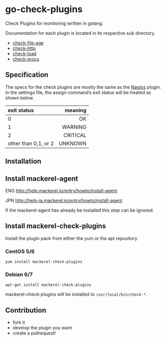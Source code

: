go-check-plugins
================

Check Plugins for monitoring written in golang.


Documentation for each plugin is located in its respective sub directory.

* [check-file-age](./check-file-age/README.md)
* [check-http](./check-http/README.md)
* [check-load](./check-load/README.md)
* [check-procs](./check-procs/README.md)

Specification
-------------

The specs for the check plugins are mostly the same as the [Nagios](https://www.nagios.org/) plugin. In the settings file, the assign command’s exit status will be treated as shown below.

| exit status          |  meaning |
|:---------------------|---------:|
| 0                    | OK       |
| 1                    | WARNING  |
| 2                    | CRITICAL |
| other than 0,1, or 2 | UNKNOWN  |


Installation
------------

## Install mackerel-agent

ENG http://help.mackerel.io/entry/howto/install-agent

JPN http://help-ja.mackerel.io/entry/howto/install-agent

If the mackerel-agent has already be installed this step can be ignored.

## Install mackerel-check-plugins

Install the plugin pack from either the yum or the apt repository.

### CentOS 5/6

```shell
yum install mackerel-check-plugins
```

### Debian 6/7

```shell
apt-get install mackerel-check-plugins
```

mackerel-check-plugins will be installed to ```/usr/local/bin/check-*```.

Contribution
------------

* fork it
* develop the plugin you want
* create a pullrequest!
